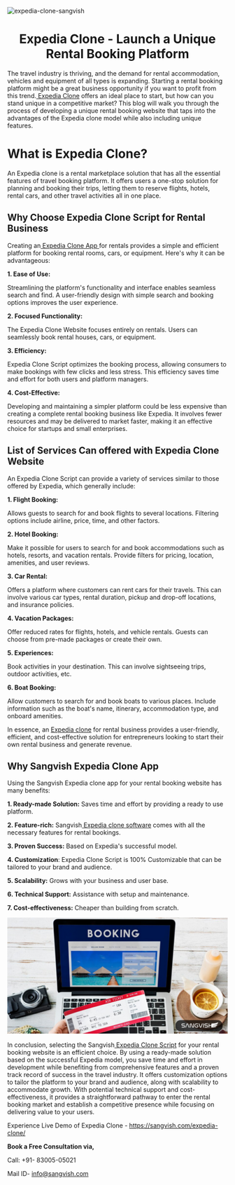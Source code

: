 ![expedia-clone-sangvish](https://github.com/sangvishtechnologies/expedia-clone/assets/161323540/713663e2-8cc0-4647-a630-5a61eea7e6f8)

<h1 align="center"> Expedia Clone - Launch a Unique Rental Booking Platform </h1> 

The travel industry is thriving, and the demand for rental accommodation, vehicles and equipment of all types is expanding. Starting a rental booking platform might be a great business opportunity if you want to profit from this trend.[ Expedia Clone](https://sangvish.com/expedia-clone/) offers an ideal place to start, but how can you stand unique in a competitive market?
This blog will walk you through the process of developing a unique rental booking website that taps into the advantages of the Expedia clone model while also including unique features.

# What is Expedia Clone?
An Expedia clone is a rental marketplace solution that has all the essential features of travel booking platform. It offers users a one-stop solution for planning and booking their trips, letting them to reserve flights, hotels, rental cars, and other travel activities all in one place.

## Why Choose Expedia Clone Script for Rental Business

Creating an[ Expedia Clone App ](https://sangvish.com/expedia-clone/)for rentals provides a simple and efficient platform for booking rental rooms, cars, or equipment. Here's why it can be advantageous:

**1. Ease of Use:** 

Streamlining the platform's functionality and interface enables seamless search and find. A user-friendly design with simple search and booking options improves the user experience.

**2. Focused Functionality:** 

The Expedia Clone Website focuses entirely on rentals. Users can seamlessly book rental houses, cars, or equipment.

**3. Efficiency:**  

Expedia Clone Script optimizes the booking process, allowing consumers to make bookings with few clicks and less stress. This efficiency saves time and effort for both users and platform managers.

**4. Cost-Effective:** 

Developing and maintaining a simpler platform could be less expensive than creating a complete rental booking business like Expedia. It involves fewer resources and may be delivered to market faster, making it an effective choice for startups and small enterprises.
## List of Services Can offered with Expedia Clone Website
An Expedia Clone Script can provide a variety of services similar to those offered by Expedia, which generally include:

**1. Flight Booking:** 

Allows guests to search for and book flights to several locations. Filtering options include airline, price, time, and other factors.

**2. Hotel Booking:** 

Make it possible for users to search for and book accommodations such as hotels, resorts, and vacation rentals. Provide filters for pricing, location, amenities, and user reviews.

**3. Car Rental:**

Offers a platform where customers can rent cars for their travels. This can involve various car types, rental duration, pickup and drop-off locations, and insurance policies.

**4. Vacation Packages:** 

Offer reduced rates for flights, hotels, and vehicle rentals. Guests can choose from pre-made packages or create their own.

**5. Experiences:** 

Book activities in your destination. This can involve sightseeing trips, outdoor activities, etc.

**6. Boat Booking:** 

Allow customers to search for and book boats to various places. Include information such as the boat's name, itinerary, accommodation type, and onboard amenities.

In essence, an [Expedia clone](https://sangvish.com/expedia-clone/) for rental business provides a user-friendly, efficient, and cost-effective solution for entrepreneurs looking to start their own rental business and generate revenue.

## Why Sangvish Expedia Clone App
Using the Sangvish Expedia clone app for your rental booking website has many benefits:

**1. Ready-made Solution:** Saves time and effort by providing a ready to use platform.

**2. Feature-rich:** Sangvish[ Expedia clone software](https://sangvish.com/expedia-clone/) comes with all the necessary features for rental bookings.

**3. Proven Success:** Based on Expedia's successful model.

**4. Customization**: Expedia Clone Script is 100% Customizable that can be tailored to your brand and audience.

**5. Scalability:** Grows with your business and user base.

**6. Technical Support:** Assistance with setup and maintenance.

**7. Cost-effectiveness:** Cheaper than building from scratch.

<div class="Box-sc-g0xbh4-0 iIZCet"><img alt=“expediaclonescript.png" src="https://github.com/sangvishtechnologies/expedia-clone/blob/main/images/expedia-clone-script.png" data-hpc="true" class="Box-sc-g0xbh4-0 kzRgrI"></div> 

In conclusion, selecting the Sangvish[ Expedia Clone Script](https://sangvish.com/expedia-clone/) for your rental booking website is an efficient choice. By using a ready-made solution based on the successful Expedia model, you save time and effort in development while benefiting from comprehensive features and a proven track record of success in the travel industry. It offers customization options to tailor the platform to your brand and audience, along with scalability to accommodate growth. With potential technical support and cost-effectiveness, it provides a straightforward pathway to enter the rental booking market and establish a competitive presence while focusing on delivering value to your users.

Experience Live Demo of Expedia Clone - https://sangvish.com/expedia-clone/

**Book a Free Consultation via,** 

Call: +91- 83005-05021

Mail ID-  info@sangvish.com 
